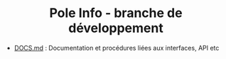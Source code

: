 <div align="center">
	<h1>Pole Info - branche de développement</h1>
</div>

- [DOCS.md](DOCS.md) : Documentation et procédures liées aux interfaces, API etc
